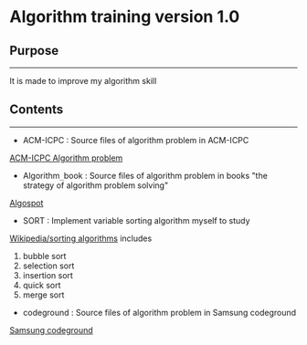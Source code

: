 Algorithm training version 1.0
==============================

## Purpose
-----------
It is made to improve my algorithm skill

## Contents
-----------
* ACM-ICPC
: Source files of algorithm problem in ACM-ICPC

[ACM-ICPC Algorithm problem](https://icpcarchive.ecs.baylor.edu/index.php?option=com_onlinejudge&Itemid=8)

* Algorithm`_`book
: Source files of algorithm problem in books "the strategy of algorithm problem solving"

[Algospot](https://www.algospot.com)

* SORT
: Implement variable sorting algorithm myself to study

[Wikipedia/sorting algorithms](https://ko.wikipedia.org/wiki/%EC%A0%95%EB%A0%AC_%EC%95%8C%EA%B3%A0%EB%A6%AC%EC%A6%98)
includes
1. bubble sort
2. selection sort
3. insertion sort
4. quick sort
5. merge sort

* codeground
: Source files of algorithm problem in Samsung codeground

[Samsung codeground](https://www.codeground.org/main.do)
